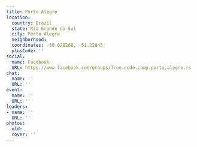 ```yaml
---
title: Porto Alegre
location:
  country: Brazil
  state: Rio Grande do Sul
  city: Porto Alegre
  neighborhood: 
  coordinates: -30.028268, -51.22843
  plusCode: ''
social:
  name: Facebook
  URL: https://www.facebook.com/groups/free.code.camp.porto.alegre.rs
chat:
  name: ''
  URL: ''
event:
  name: ''
  URL: ''
leaders:
- name: ''
  URL: ''
photos:
  old: 
  cover: ''
---
```


